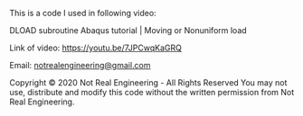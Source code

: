 This is a code I used in following video:

DLOAD subroutine Abaqus tutorial | Moving  or Nonuniform load

Link of video: https://youtu.be/7JPCwqKaGRQ

Email: notrealengineering@gmail.com

Copyright © 2020 Not Real Engineering - All Rights Reserved You may not use, distribute and modify this code without the written permission from Not Real Engineering.
